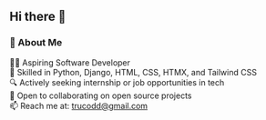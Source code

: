 ## Hi there 👋

### 👋 About Me

🧑‍💻 Aspiring Software Developer<br> 
🌟 Skilled in Python, Django, HTML, CSS, HTMX, and Tailwind CSS<br> 
🔍 Actively seeking internship or job opportunities in tech<br>
🤝 Open to collaborating on open source projects<br>
📫 Reach me at: trucodd@gmail.com


<!--
**trucodd/trucodd** is a ✨ _special_ ✨ repository because its `README.md` (this file) appears on your GitHub profile.

Here are some ideas to get you started:

- 🔭 I’m currently working on ...
- 🌱 I’m currently learning ...
- 👯 I’m looking to collaborate on ...
- 🤔 I’m looking for help with ...
- 💬 Ask me about ...
- 📫 How to reach me: ...
- 😄 Pronouns: ...
- ⚡ Fun fact: ...
-->
